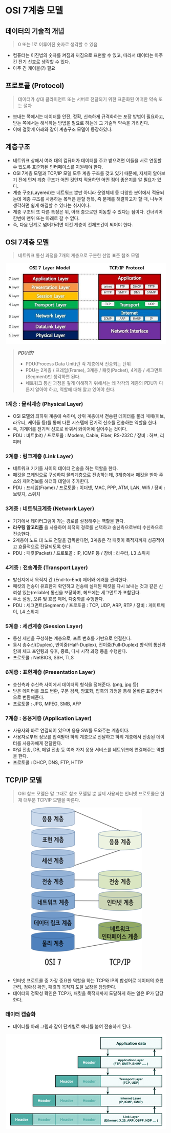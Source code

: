# OSI 7계층 모델
## 데이터의 기술적 개념
> 0 또는 1로 이루어진 숫자로 생각할 수 있음
- 컴퓨터는 이진법의 숫자를 켜짐과 꺼짐으로 표현할 수 있고, 따라서 데이터는 아주 긴 전기 신호로 생각할 수 있다.
- 아주 긴 케이블(?) 필요

## 프로토콜 (Protocol)
> 데이터가 상대 클라이언트 또는 서버로 전달되기 위한 표준화된 어떠한 약속 또는 절차
- 보내는 쪽에서는 데이터를 안전, 정확, 신속하게 규격화하는 포장 방법이 필요하고, 받는 쪽에서는 해석하는 방법을 필요로 하는데 그 기술적 약속을 가리킨다.
- 이에 걸맞게 아래와 같이 계층구조 모델이 등장하였다.

## 계층구조
- 네트워크 상에서 여러 대의 컴퓨터가 데이터를 주고 받으려면 이들을 서로 연동할 수 있도록 표준화된 인터페이스를 지원해야 한다. 
- OSI 7계층 모델과 TCP/IP 모델 모두 계층 구조를 갖고 있기 때문에, 자세히 알아보기 전에 먼저 계층 구조가 어떤 것인지 적용하면 어떤 점이 좋은지를 알 필요가 있다. 
- 계층 구조(Layered)는 네트워크 뿐만 아니라 운영체제 등 다양한 분야에서 적용되는데 계층 구조를 사용하는 목적은 분할 정복, 즉 문제를 해결하고자 할 때, 나누어 생각하면 쉽게 해결할 수 있다는 취지이다.
- 계층 구조의 또 다른 특징은 위, 아래 층으로만 이동할 수 있다는 점이다. 건너뛰어 한번에 맨위 또는 아래로 갈 수 없다. 
- 즉, 다음 단계로 넘어가려면 이전 계층이 전제조건이 되어야 한다.

## OSI 7계층 모델
> 네트워크 통신 과정을 7개의 계층으로 구분한 산업 표준 참조 모델
<p align="center"><img src="./images/osi_7_layer.jpg" width="500"></p>

> ___PDU란?___
> - PDU(Process Data Unit)란 각 계층에서 전송되는 단위
> - PDU는 2계층 / 프레임(Frame), 3계층 / 패킷(Packet), 4계층 / 세그먼트(Segment)만 생각하면 된다. 
> - 네트워크 통신 과정을 깊게 이해하기 위해서는 왜 각각의 계층의 PDU가 다른지 알아야 하고, 역할에 대해 알고 있어야 한다.

### 1계층 : 물리계층 (Physical Layer)
- OSI 모델의 최하위 계층에 속하며, 상위 계층에서 전송된 데이터를 물리 매체(허브, 라우터, 케이들 등)를 통해 다른 시스템에 전기적 신호를 전송하는 역할을 한다.
- 즉, 기계어를 전기적 신호로 바꿔서 와이어에 실어주는 것이다.
- PDU : 비트(bit)  /  프로토콜 : Modem, Cable, Fiber, RS-232C  /  장비 : 허브, 리피터

### 2계층 : 링크계층 (Link Layer)
- 네트워크 기기들 사이의 데이터 전송을 하는 역할을 한다.
- 패킷을 프레임으로 구성하여 물리계층으로 전송하는데, 3계층에서 패킷을 받아 주소와 제어정보를 헤더와 테일에 추가한다.
- PDU : 프레임(Frame)  /  프로토콜 : 이더넷, MAC, PPP, ATM, LAN, Wifi  /  장비 : 브릿지, 스위치

### 3계층 : 네트워크계층 (Network Layer)
- 기기에서 데이터그램이 가는 경로를 설정해주는 역할을 한다.
- __라우팅 알고리즘__ 을 사용하여 최적의 경로를 선택하고 송신측으로부터 수신측으로 전송한다.
- 2계층이 노드 대 노드 전달을 감독한다면, 3계층은 각 패킷이 목적지까지 성공적이고 효율적으로 전달되도록 한다.
- PDU : 패킷(Packet)  /  프로토콜 : IP, ICMP 등  /  장비 : 라우터, L3 스위치

### 4계층 : 전송계층 (Transport Layer)
- 발신지에서 목적지 간 (End-to-End) 제어와 에러를 관리한다.
- 패킷의 전송이 유효한지 확인하고 전송에 실패된 패킷을 다시 보내는 것과 같은 신뢰성 있는(reliable) 통신을 보장하며, 헤드에는 세그먼트가 포함된다.
- 주소 설정, 오류 및 흐름 제어, 다중화를 수행한다.
- PDU : 세그먼트(Segment)  /  프로토콜 : TCP, UDP, ARP, RTP  /  장비 : 게이트웨이, L4 스위치

### 5계층 : 세션계층 (Session Layer)
- 통신 세션을 구성하는 계층으로, 포트 번호를 기반으로 연결한다.
- 동시 송수신(Duplex), 반이중(Half-Duplex), 전이중(Full-Duplex) 방식의 통신과 함께 체크 포인팅과 유후, 종료, 다시 시작 과정 등을 수행한다.
- 프로토콜 : NetBIOS, SSH, TLS

### 6계층 : 표현계층 (Presentation Layer)
- 송신측과 수신측 사이에서 데이터의 형식을 정해준다. (png, jpg 등)
- 받은 데이터를 코드 변환, 구문 검색, 암호화, 압축의 과정을 통해 올바른 표준방식으로 변환해준다.
- 프로토콜 : JPG, MPEG, SMB, AFP

### 7계층 : 응용계층 (Application Layer)
- 사용자와 바로 연결되어 있으며 응용 SW를 도와주는 계층이다.
- 사용자로부터 정보를 입력받아 하위 계층으로 전달하고 하위 계층에서 전송된 데이터를 사용자에게 전달한다.
- 파일 전송, DB, 메일 전송 등 여러 가지 응용 서비스를 네트워크에 연결해주는 역할을 한다.
- 프로토콜 : DHCP, DNS, FTP, HTTP

## TCP/IP 모델
> OSI 참조 모델은 말 그대로 참조 모델일 뿐 실제 사용되는 인터넷 프로토콜은 현재 대부분 TCP/IP 모델을 따른다.
<p align="center"><img src="./images/tcp_ip_model.png" width="350"></p>

- 인터넷 프로토콜 중 가장 중요한 역할을 하는 TCP와 IP의 합성어로 데이터의 흐름 관리, 정확성 확인, 패킷의 목적지 도달 보장을 담당한다.
- 데이터의 정확성 확인은 TCP가, 패킷을 목적지까지 도달하게 하는 일은 IP가 담당한다.

### 데이터 캡슐화
- 데이터를 아래 그림과 같이 단계별로 헤더를 붙여 전송하게 된다.
<p align="center"><img src="./images/data_encapsulation.gif" width="500"></p>


